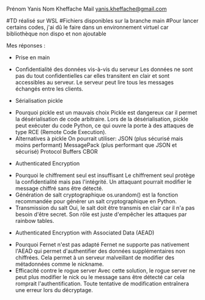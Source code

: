 Prénom Yanis Nom Kheffache Mail yanis.kheffache@gmail.com

#TD réalisé sur WSL #Fichiers disponibles sur la branche main
#Pour lancer certains codes, j'ai dû le faire dans un environnement virtuel car bibliothèque non dispo et non ajoutable

Mes réponses :
* Prise en main
 - Confidentialité des données vis-à-vis du serveur
Les données ne sont pas du tout confidentielles car elles transitent en clair et sont accessibles au serveur. Le serveur peut lire tous les messages échangés entre les clients.

* Sérialisation pickle
 - Pourquoi pickle est un mauvais choix
Pickle est dangereux car il permet la désérialisation de code arbitraire. Lors de la désérialisation, pickle peut exécuter du code Python, ce qui ouvre la porte à des attaques de type RCE (Remote Code Execution).
 - Alternatives à pickle
On pourrait utiliser:
JSON (plus sécurisé mais moins performant)
MessagePack (plus performant que JSON et sécurisé)
Protocol Buffers
CBOR

* Authenticated Encryption
 - Pourquoi le chiffrement seul est insuffisant
Le chiffrement seul protège la confidentialité mais pas l'intégrité. Un attaquant pourrait modifier le message chiffré sans être détecté.
 - Génération de salt cryptographique
os.urandom() est la fonction recommandée pour générer un salt cryptographique en Python.
 - Transmission du salt
Oui, le salt doit être transmis en clair car il n'a pas besoin d'être secret. Son rôle est juste d'empêcher les attaques par rainbow tables.

* Authenticated Encryption with Associated Data (AEAD)
 - Pourquoi Fernet n'est pas adapté
Fernet ne supporte pas nativement l'AEAD qui permet d'authentifier des données supplémentaires non chiffrées. Cela permet à un serveur malveillant de modifier des métadonnées comme le nickname.
 - Efficacité contre le rogue server
Avec cette solution, le rogue server ne peut plus modifier le nick ou le message sans être détecté car cela romprait l'authentification. Toute tentative de modification entraînera une erreur lors du décryptage.
